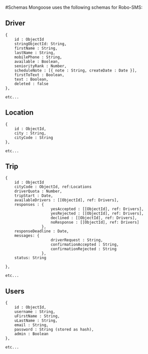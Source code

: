 #Schemas
Mongoose uses the following schemas for Robo-SMS:

## Driver
    {
        id : ObjectId
        stringObjectId: String,      
        firstName : String,
        lastName : String,
        mobilePhone : String,
        available : Boolean,
        seniorityRank : Number,
        scheduleNote : [{ note : String, createDate : Date }],    
        firstToText : Boolean,
        text : Boolean,
        deleted : false
    },

    etc...

## Location

    {
        id : ObjectId,
        city : String,
        cityCode : String
    },

    etc...



## Trip
    {
        id : ObjectId
        cityCode : ObjectId, ref:Locations
        driverQuota : Number,
        tripStart : Date,
        availableDrivers : [[ObjectId], ref: Drivers],
        responses : {
                        yesAccepted : [[ObjectId], ref: Drivers],
                        yesRejected : [[ObjectId], ref: Drivers],
                        declined : [[ObjectId], ref: Drivers],
                        noResponse : [[ObjectId], ref: Drivers]
                    },
        responseDeadline : Date,
        messages: {
                        driverRequest : String,
                        confirmationAccepted : String,
                        confirmationRejected : String
                    },
        status: String            

    },

    etc...

## Users
    {
        id : ObjectId,
        username : String,      
        uFirstName : String,
        uLastName : String,
        email : String,
        password : String (stored as hash),
        admin : Boolean
    },

    etc...    

